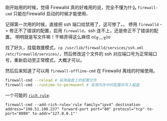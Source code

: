 刚开始用的时候，觉得 Firewalld 真的好难用的说，完全不懂为什么 `firewall-cmd` 只能在Firewalld 启动的时候才能使用、

记得第一次用的时候，直接把 ssh 端口给禁用了，这可惨了。。
停用 `firewalld` -> 修正不了错误的配置，启用 `firewalld`，ssh 连不上，还是修正不了错误的配置。
明明就是写文件嘛！干嘛弄得这么麻烦 o(╥﹏╥)o

找了好久，挂载救援模式，`cp /usr/lib/firewalld/services/ssh.xml /etc/firewalld/services/`，然后修改这个文件的 ssh 对应端口号为正常端口号，重新启动至正常模式，大概才可以。

然后后来知道了可以用 `firewall-offline-cmd` 在 Firewalld 离线的时候使用。

```bash
firewall-cmd --reload # 采用磁盘上的配置文件
firewall-cmd --runtime-to-permanent # 采用内存中的配置并写入磁盘
```

一个可能的 [`rich rule`](https://firewalld.org/documentation/man-pages/firewalld.richlanguage.html):

```
firewall-cmd --add-rich-rule='rule family="ipv4" destination address="198.51.100.237" forward-port port="80" protocol="tcp" to-port="8080" to-addr="127.0.0.1"'
```
